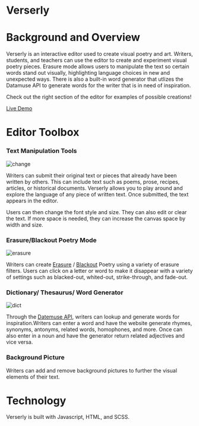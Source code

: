 # Verserly

# Background and Overview

Verserly is an interactive editor used to create visual poetry and art. Writers, students, and teachers can use the editor to create and experiment visual poetry pieces. Erasure mode allows users to manipulate the text so certain words stand out visually, highlighting language choices in new and unexpected ways. There is also a built-in word generator that utlizes the Datamuse API to generate words for the writer that is in need of inspiration. 

Check out the right section of the editor for examples of possible creations!

[Live Demo](https://dch21.github.io/verserly/)

# Editor Toolbox

### Text Manipulation Tools

![change](/images/text_change.gif)

Writers can submit their original text or pieces that already have been written by others. This can include text such as poems, prose, recipes, articles, or historical documents. Verserly allows you to play around and explore the language of any piece of written text. Once submitted, the text appears in the editor. 

Users can then change the font style and size. They can also edit or clear the text. If more space is needed, they can increase the canvas space by width and size. 

### Erasure/Blackout Poetry Mode

![erasure](/images/erasure_mode.gif)

Writers can create [Erasure](https://poets.org/glossary/erasure) / [Blackout](https://trishhopkinson.com/2018/06/10/6-styles-of-erasure-poetry-guest-blog-post-by-erin-dorney/) Poetry using a variety of erasure filters. Users can click on a letter or word to make it disappear with a variety of settings such as blacked-out, whited-out, strike-through, and fade-out. 

### Dictionary/ Thesaurus/ Word Generator

![dict](/images/dict.gif)

Through the [Datemuse API](https://www.datamuse.com/api/), writers can lookup and generate words for inspiration.Writers can enter a word and have the website generate rhymes, synonyms, antonyms, related words, homophones, and more. Once can also enter in a noun and have the generator return related adjectives and vice versa. 

### Background Picture

Writers can add and remove background pictures to further the visual elements of their text. 

# Technology

Verserly is built with Javascript, HTML, and SCSS.
 

